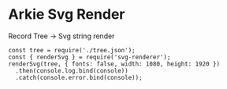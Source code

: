 # Arkie Svg Render

Record Tree -> Svg string render

```
const tree = require('./tree.json');
const { renderSvg } = require('svg-renderer');
renderSvg(tree, { fonts: false, width: 1080, height: 1920 })
  .then(console.log.bind(console))
  .catch(console.error.bind(console));
```
